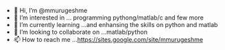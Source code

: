 - 👋 Hi, I’m @mmurugeshme
- 👀 I’m interested in ... programming pythong/matlab/c and few more
- 🌱 I’m currently learning ...and enhansing the skills on python and matlab
- 💞️ I’m looking to collaborate on ...matlab/python
- 📫 How to reach me ...https://sites.google.com/site/mmurugeshme

<!---
mmurugeshme/mmurugeshme is a ✨ special ✨ repository because its `README.md` (this file) appears on your GitHub profile.
You can click the Preview link to take a look at your changes.
--->
